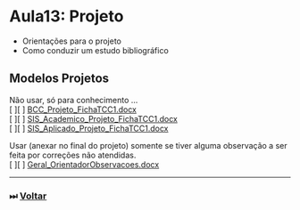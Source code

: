 # Aula13: Projeto

- Orientações para o projeto  
- Como conduzir um estudo bibliográfico  

## Modelos Projetos

Não usar, só para conhecimento ...  
[ ][ ] [BCC_Projeto_FichaTCC1.docx](Material/BCC_Projeto_FichaTCC1.docx "BCC_Projeto_FichaTCC1.docx")  
[ ][ ] [SIS_Academico_Projeto_FichaTCC1.docx](Material/SIS_Academico_Projeto_FichaTCC1.docx "SIS_Academico_Projeto_FichaTCC1.docx")  
[ ][ ] [SIS_Aplicado_Projeto_FichaTCC1.docx](Material/SIS_Aplicado_Projeto_FichaTCC1.docx "SIS_Aplicado_Projeto_FichaTCC1.docx")  

Usar (anexar no final do projeto) somente se tiver alguma observação a ser feita por correções não atendidas.  
[ ][ ] [Geral_OrientadorObservacoes.docx](Geral_OrientadorObservacoes.docx "Geral_OrientadorObservacoes.docx")  

----------

### ⏭ [Voltar](README.md "Voltar")  

<!--
[FIXME: arrumar as fontes bibliográficas]  
## Principais Referências Bibliográficas​
-->